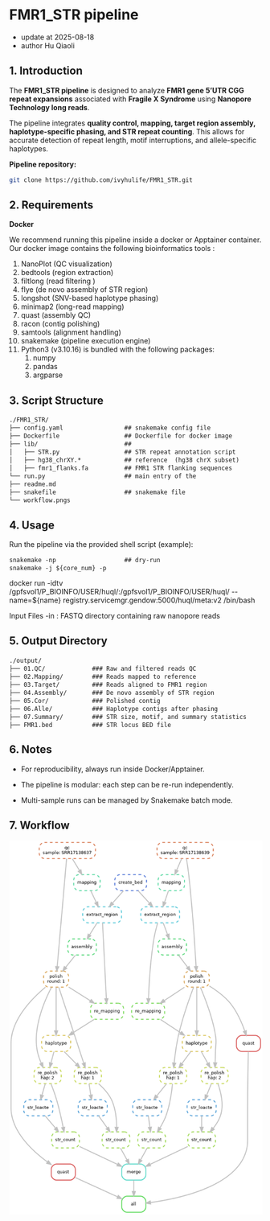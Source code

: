 # FMR1_STR pipeline

- update at     2025-08-18 
- author        Hu Qiaoli  

## 1. Introduction
The **FMR1_STR pipeline** is designed to analyze **FMR1 gene 5’UTR CGG repeat expansions** associated with **Fragile X Syndrome** using **Nanopore Technology long reads**.  

The pipeline integrates **quality control, mapping, target region assembly, haplotype-specific phasing, and STR repeat counting**.  This allows for accurate detection of repeat length, motif interruptions, and allele-specific haplotypes.  

**Pipeline repository:**
```bash
git clone https://github.com/ivyhulife/FMR1_STR.git
```

## 2. Requirements
**Docker**

We recommend running this pipeline inside a docker or Apptainer container.
Our docker image contains the following bioinformatics tools :

1. NanoPlot (QC visualization)
2. bedtools (region extraction)
3. filtlong (read filtering )
4. flye (de novo assembly of STR region)
5. longshot (SNV-based haplotype phasing)
6. minimap2 (long-read mapping)
7. quast (assembly QC)
8. racon (contig polishing)
9. samtools (alignment handling)
10. snakemake (pipeline execution engine)
11. Python3 (v3.10.16) is bundled with the following packages:
    1. numpy
    2. pandas
    3. argparse

## 3. Script Structure
```
./FMR1_STR/
├── config.yaml                 ## snakemake config file
├── Dockerfile                  ## Dockerfile for docker image
├── lib/                        ## 
│   ├── STR.py                  ## STR repeat annotation script
│   ├── hg38_chrXY.*            ## reference  (hg38 chrX subset)
│   ├── fmr1_flanks.fa          ## FMR1 STR flanking sequences
└── run.py                      ## main entry of the 
├── readme.md
├── snakefile                   ## snakemake file
└── workflow.pngs
```

## 4. Usage
Run the pipeline via the provided shell script (example):
```
snakemake -np                   ## dry-run 
snakemake -j ${core_num} -p 
```
docker run -idtv /gpfsvol1/P_BIOINFO/USER/huql/:/gpfsvol1/P_BIOINFO/USER/huql/ --name=${name} registry.servicemgr.gendow:5000/huql/meta:v2 /bin/bash


Input Files
-in : FASTQ directory containing raw nanopore reads

## 5. Output Directory
```
./output/
├── 01.QC/             ### Raw and filtered reads QC
├── 02.Mapping/        ### Reads mapped to reference
├── 03.Target/         ### Reads aligned to FMR1 region
├── 04.Assembly/       ### De novo assembly of STR region
├── 05.Cor/            ### Polished contig
├── 06.Alle/           ### Haplotype contigs after phasing
├── 07.Summary/        ### STR size, motif, and summary statistics
├── FMR1.bed           ### STR locus BED file
```

## 6. Notes
- For reproducibility, always run inside Docker/Apptainer.

- The pipeline is modular: each step can be re-run independently.

- Multi-sample runs can be managed by Snakemake batch mode.

## 7. Workflow
![alt text](workflow.png)